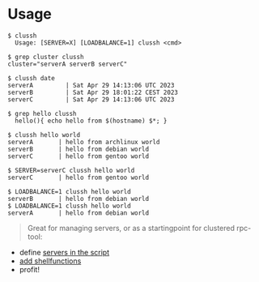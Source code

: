 # Usage

```shellscript
$ clussh 
  Usage: [SERVER=X] [LOADBALANCE=1] clussh <cmd>

$ grep cluster clussh
cluster="serverA serverB serverC"

$ clussh date
serverA         | Sat Apr 29 14:13:06 UTC 2023
serverB         | Sat Apr 29 18:01:22 CEST 2023
serverC         | Sat Apr 29 14:13:06 UTC 2023

$ grep hello clussh
  hello(){ echo hello from $(hostname) $*; }

$ clussh hello world
serverA       | hello from archlinux world
serverB       | hello from debian world
serverC       | hello from gentoo world

$ SERVER=serverC clussh hello world
serverC       | hello from gentoo world

$ LOADBALANCE=1 clussh hello world
serverB       | hello from debian world
$ LOADBALANCE=1 clussh hello world
serverA       | hello from debian world
```

>Great for managing servers, or as a startingpoint for clustered rpc-tool:

* define [servers in the script](https://github.com/coderofsalvation/clussh/blob/main/clussh#L11)
* [add shellfunctions](https://github.com/coderofsalvation/clussh/blob/main/clussh#L14)
* profit!
